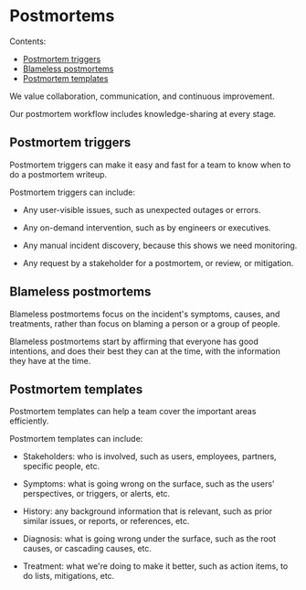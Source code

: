 # Postmortems

Contents:
* [Postmortem triggers](#postmortem-triggers)
* [Blameless postmortems](#blameless-postmortems)
* [Postmortem templates](#postmortem-templates)


We value collaboration, communication, and continuous improvement. 

Our postmortem workflow includes knowledge-sharing at every stage. 


## Postmortem triggers

Postmortem triggers can make it easy and fast for a team to know when to do a postmortem writeup.

Postmortem triggers can include:

 * Any user-visible issues, such as unexpected outages or errors.
  
 * Any on-demand intervention, such as by engineers or executives.
 
 * Any manual incident discovery, because this shows we need monitoring.

 * Any request by a stakeholder for a postmortem, or review, or mitigation.


## Blameless postmortems

Blameless postmortems focus on the incident's symptoms, causes, and treatments, rather than focus on blaming a person or a group of people.

Blameless postmortems start by affirming that everyone has good intentions, and does their best they can at the time, with the information they have at the time.


## Postmortem templates

Postmortem templates can help a team cover the important areas efficiently.

Postmortem templates can include:

  * Stakeholders: who is involved, such as users, employees, partners, specific people, etc.

  * Symptoms: what is going wrong on the surface, such as the users' perspectives, or triggers, or alerts, etc.

  * History: any background information that is relevant, such as prior similar issues, or reports, or references, etc.

  * Diagnosis: what is going wrong under the surface, such as the root causes, or cascading causes, etc. 

  * Treatment: what we're doing to make it better, such as action items, to do lists, mitigations, etc. 

